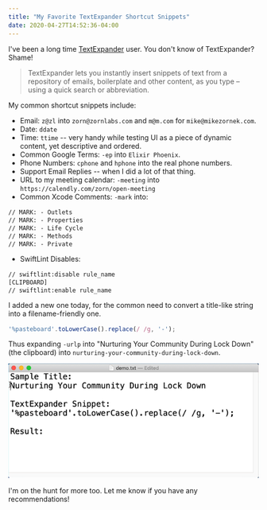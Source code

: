 ```yaml
---
title: "My Favorite TextExpander Shortcut Snippets"
date: 2020-04-27T14:52:36-04:00
---
```


I've been a long time [TextExpander](https://textexpander.com/) user. You don't know of TextExpander? Shame!

> TextExpander lets you instantly insert snippets of text from a repository of emails, boilerplate and other content, as you type – using a quick search or abbreviation.

My common shortcut snippets include:

* Email: `z@zl` into `zorn@zornlabs.com` and `m@m.com` for `mike@mikezornek.com`.
* Date: `ddate`
* Time: `ttime` -- very handy while testing UI as a piece of dynamic content, yet descriptive and ordered.
* Common Google Terms: `-ep` into `Elixir Phoenix`. 
* Phone Numbers: `cphone` and `hphone` into the real phone numbers.
* Support Email Replies -- when I did a lot of that thing. 
* URL to my meeting calendar: `-meeting` into `https://calendly.com/zorn/open-meeting`
* Common Xcode Comments: `-mark` into:

```
// MARK: - Outlets
// MARK: - Properties
// MARK: - Life Cycle
// MARK: - Methods
// MARK: - Private
```

* SwiftLint Disables:

```
// swiftlint:disable rule_name
[CLIPBOARD]
// swiftlint:enable rule_name
```

I added a new one today, for the common need to convert a title-like string into a filename-friendly one.

```javascript
'%pasteboard'.toLowerCase().replace(/ /g, '-');
```

Thus expanding `-urlp` into "Nurturing Your Community During Lock Down" (the clipboard) into `nurturing-your-community-during-lock-down`.

![GIF demo of TextExpander snippet.](quick-filenames-from-title.gif)

I'm on the hunt for more too. Let me know if you have any recommendations!